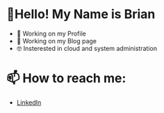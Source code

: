 # 👋Hello! My Name is Brian 

- 🔨 Working on my Profile 
- 🔨 Working on my Blog page 
- 🤓 Insterested in cloud and system administration 


# 📫 How to reach me:

- [LinkedIn](https://www.linkedin.com/in/brian-dawi/)

